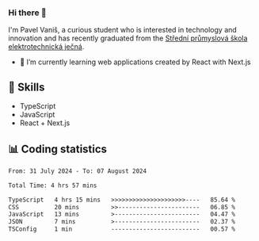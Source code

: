 ### Hi there 👋
I'm Pavel Vaniš, a curious student who is interested in technology and innovation and has recently graduated from the  [Střední průmyslová škola elektrotechnická ječná](https://www.spsejecna.cz/).

- 🌱 I’m currently learning web applications created by React with Next.js

## 🧠 Skills
- TypeScript
- JavaScript
- React + Next.js


## 📊 Coding statistics
<!--START_SECTION:waka-->

```txt
From: 31 July 2024 - To: 07 August 2024

Total Time: 4 hrs 57 mins

TypeScript   4 hrs 15 mins   >>>>>>>>>>>>>>>>>>>>>----   85.64 %
CSS          20 mins         >>-----------------------   06.85 %
JavaScript   13 mins         >------------------------   04.47 %
JSON         7 mins          >------------------------   02.37 %
TSConfig     1 min           -------------------------   00.57 %
```

<!--END_SECTION:waka-->
